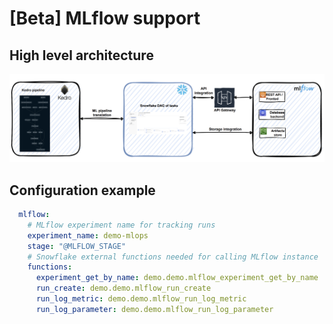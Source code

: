 # [Beta] MLflow support

## High level architecture

![MLflow and Kedro-snowflake](../images/mlflow-support.png)

## Configuration example

```yaml
  mlflow:
    # MLflow experiment name for tracking runs
    experiment_name: demo-mlops
    stage: "@MLFLOW_STAGE"
    # Snowflake external functions needed for calling MLflow instance
    functions:
      experiment_get_by_name: demo.demo.mlflow_experiment_get_by_name
      run_create: demo.demo.mlflow_run_create
      run_log_metric: demo.demo.mlflow_run_log_metric
      run_log_parameter: demo.demo.mlflow_run_log_parameter

```
